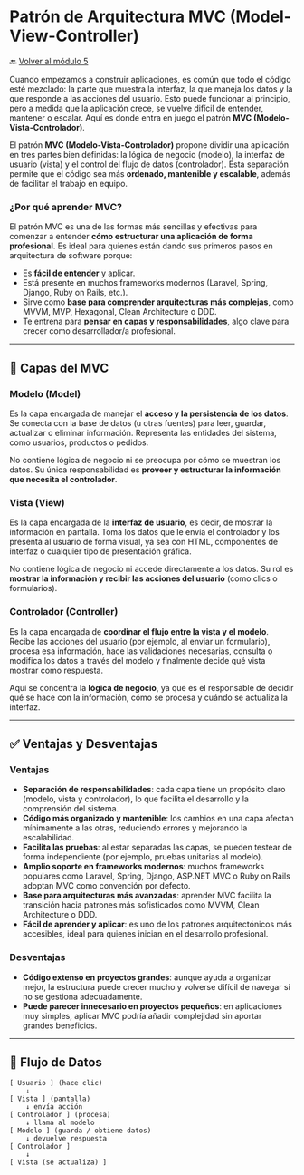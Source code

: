 # Patrón de Arquitectura MVC (Model-View-Controller)

🔙 [Volver al módulo 5](../summary.md)

Cuando empezamos a construir aplicaciones, es común que todo el código esté mezclado: la parte que muestra la interfaz, la que maneja los datos y la que responde a las acciones del usuario. Esto puede funcionar al principio, pero a medida que la aplicación crece, se vuelve difícil de entender, mantener o escalar. Aquí es donde entra en juego el patrón **MVC (Modelo-Vista-Controlador)**.

El patrón **MVC (Modelo-Vista-Controlador)** propone dividir una aplicación en tres partes bien definidas: la lógica de negocio (modelo), la interfaz de usuario (vista) y el control del flujo de datos (controlador). Esta separación permite que el código sea más **ordenado, mantenible y escalable**, además de facilitar el trabajo en equipo.

### ¿Por qué aprender MVC?

El patrón MVC es una de las formas más sencillas y efectivas para comenzar a entender **cómo estructurar una aplicación de forma profesional**. Es ideal para quienes están dando sus primeros pasos en arquitectura de software porque:

-   Es **fácil de entender** y aplicar.
-   Está presente en muchos frameworks modernos (Laravel, Spring, Django, Ruby on Rails, etc.).
-   Sirve como **base para comprender arquitecturas más complejas**, como MVVM, MVP, Hexagonal, Clean Architecture o DDD.
-   Te entrena para **pensar en capas y responsabilidades**, algo clave para crecer como desarrollador/a profesional.

---

## 🧱 Capas del MVC

### Modelo (Model)

Es la capa encargada de manejar el **acceso y la persistencia de los datos**. Se conecta con la base de datos (u otras fuentes) para leer, guardar, actualizar o eliminar información. Representa las entidades del sistema, como usuarios, productos o pedidos.

No contiene lógica de negocio ni se preocupa por cómo se muestran los datos. Su única responsabilidad es **proveer y estructurar la información que necesita el controlador**.

### Vista (View)

Es la capa encargada de la **interfaz de usuario**, es decir, de mostrar la información en pantalla. Toma los datos que le envía el controlador y los presenta al usuario de forma visual, ya sea con HTML, componentes de interfaz o cualquier tipo de presentación gráfica.

No contiene lógica de negocio ni accede directamente a los datos. Su rol es **mostrar la información y recibir las acciones del usuario** (como clics o formularios).

### Controlador (Controller)

Es la capa encargada de **coordinar el flujo entre la vista y el modelo**. Recibe las acciones del usuario (por ejemplo, al enviar un formulario), procesa esa información, hace las validaciones necesarias, consulta o modifica los datos a través del modelo y finalmente decide qué vista mostrar como respuesta.

Aquí se concentra la **lógica de negocio**, ya que es el responsable de decidir qué se hace con la información, cómo se procesa y cuándo se actualiza la interfaz.

---

## ✅ Ventajas y Desventajas

### Ventajas

-   **Separación de responsabilidades**: cada capa tiene un propósito claro (modelo, vista y controlador), lo que facilita el desarrollo y la comprensión del sistema.
-   **Código más organizado y mantenible**: los cambios en una capa afectan mínimamente a las otras, reduciendo errores y mejorando la escalabilidad.
-   **Facilita las pruebas**: al estar separadas las capas, se pueden testear de forma independiente (por ejemplo, pruebas unitarias al modelo).
-   **Amplio soporte en frameworks modernos**: muchos frameworks populares como Laravel, Spring, Django, ASP.NET MVC o Ruby on Rails adoptan MVC como convención por defecto.
-   **Base para arquitecturas más avanzadas**: aprender MVC facilita la transición hacia patrones más sofisticados como MVVM, Clean Architecture o DDD.
-   **Fácil de aprender y aplicar**: es uno de los patrones arquitectónicos más accesibles, ideal para quienes inician en el desarrollo profesional.

### Desventajas

-   **Código extenso en proyectos grandes**: aunque ayuda a organizar mejor, la estructura puede crecer mucho y volverse difícil de navegar si no se gestiona adecuadamente.
-   **Puede parecer innecesario en proyectos pequeños**: en aplicaciones muy simples, aplicar MVC podría añadir complejidad sin aportar grandes beneficios.

---

## 🔄 Flujo de Datos

```text
[ Usuario ] (hace clic)
    ↓
[ Vista ] (pantalla)
    ↓ envía acción
[ Controlador ] (procesa)
    ↓ llama al modelo
[ Modelo ] (guarda / obtiene datos)
    ↓ devuelve respuesta
[ Controlador ]
    ↓
[ Vista (se actualiza) ]
```

